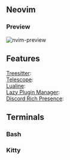 ## Neovim  
### Preview
![nvim-preview](https://github.com/Anish1337/dotfiles/assets/15726203/fff05a7e-caeb-42c5-aad0-06bbd8654f4b)  
## Features  
[Treesitter](https://github.com/nvim-treesitter/nvim-treesitter):  
[Telescope](https://github.com/nvim-telescope/telescope.nvim):  
[Lualine](https://github.com/nvim-lualine/lualine.nvim):  
[Lazy Plugin Manager](https://github.com/folke/lazy.nvim):    
[Discord Rich Presence](https://github.com/andweeb/presence.nvim):  

## Terminals

### Bash  

### Kitty  



